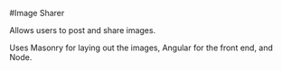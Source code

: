 #Image Sharer

Allows users to post and share images.

Uses Masonry for laying out the images, Angular for the front end, and Node.